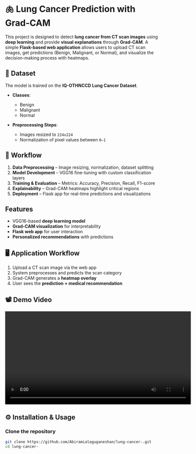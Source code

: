 # 🫁 Lung Cancer Prediction with Grad-CAM  

This project is designed to detect **lung cancer from CT scan images** using **deep learning** and provide **visual explanations** through **Grad-CAM**. A simple **Flask-based web application** allows users to upload CT scan images, get predictions (Benign, Malignant, or Normal), and visualize the decision-making process with heatmaps.  

## 📂 Dataset  
The model is trained on the **IQ-OTHNCCD Lung Cancer Dataset**.  

- **Classes**:  
  - Benign  
  - Malignant  
  - Normal  

- **Preprocessing Steps**:  
  - Images resized to `224x224`  
  - Normalization of pixel values between `0–1`   

## 🔄 Workflow  
1. **Data Preprocessing** – Image resizing, normalization, dataset splitting  
2. **Model Development** – VGG16 fine-tuning with custom classification layers  
3. **Training & Evaluation** – Metrics: Accuracy, Precision, Recall, F1-score  
4. **Explainability** – Grad-CAM heatmaps highlight critical regions  
5. **Deployment** – Flask app for real-time predictions and visualizations  

##  Features 
- VGG16-based **deep learning model**  
- **Grad-CAM visualization** for interpretability  
- **Flask web app** for user interaction  
- **Personalized recommendations** with predictions  

## 🖥️ Application Workflow  
1. Upload a CT scan image via the web app  
2. System preprocesses and predicts the scan category  
3. Grad-CAM generates a **heatmap overlay**  
4. User sees the **prediction + medical recommendation**  

## 📽️ Demo Video  

<video width="600" controls>
  <source src="https://github.com/Abiramialagugaganeshan/Lung-Cancer-/demo.mp4" type="video/mp4">
  Your browser does not support the video tag.
  [▶️ Click here to watch full demo video](./demo.mp4)
</video>


## ⚙️ Installation & Usage  

### Clone the repository  
```bash
git clone https://github.com/Abiramialaguganeshan/lung-cancer-.git
cd lung-cancer-
